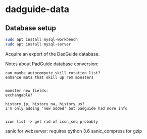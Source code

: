 # dadguide-data

## Database setup

```bash
sudo apt install mysql-workbench
sudo apt install mysql-server

```

Acquire an export of the DadGuide database.


Notes about PadGuide database conversion:
```
can maybe autocompute skill rotation list?
enhance mats that skill up rem monsters


monster new fields:
exchangable?

history_jp, history_na, history_us?
i'm only adding 'new added' but padguide had more info


icon list -> get rid of icon_seq probably

```

sanic for webserver: requires python 3.6
sanic_compress for gzip
